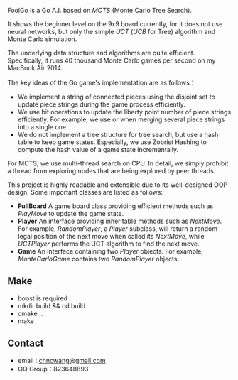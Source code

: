 FoolGo is a Go A.I. based on *MCTS* (Monte Carlo Tree Search).

It shows the beginner level on the 9x9 board currently, for it does not use neural networks, but only the simple *UCT* (*UCB* for Tree) algorithm and Monte Carlo simulation.

The underlying data structure and algorithms are quite efficient. Specifically, it runs 40 thousand Monte Carlo games per second on my MacBook Air 2014.

The key ideas of the Go game's implementation are as follows：
* We implement a string of connected pieces using the disjoint set to update piece strings during the game process efficiently.
* We use bit operations to update the liberty point number of piece strings efficiently. For example, we use or when merging several piece strings into a single one.
* We do not implement a tree structure for tree search, but use a hash table to keep game states. Especially, we use Zobrist Hashing to compute the hash value of a game state incrementally.

For MCTS, we use multi-thread search on CPU. In detail, we simply prohibit a thread from exploring nodes that are being explored by peer threads.

This project is highly readable and extensible due to its well-designed OOP design. Some important classes are listed as follows:

* **FullBoard** A game board class providing efficient methods such as *PlayMove* to update the game state.
* **Player** An interface providing inheritable methods such as *NextMove*. For example, *RandomPlayer*, a *Player* subclass, will return a random legal position of the next move when called its *NextMove*, while *UCTPlayer* performs the UCT algorithm to find the next move.
* **Game** An interface containing two *Player* objects. For example, *MonteCarloGame* contains two *RandomPlayer* objects.

## Make
* boost is required
* mkdir build && cd build
* cmake ..
* make

## Contact
* email : chncwang@gmail.com
* QQ Group：823648893
